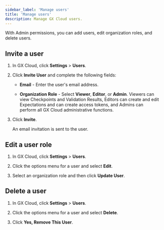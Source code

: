 ```yaml
---
sidebar_label: 'Manage users'
title: 'Manage users'
description: Manage GX Cloud users.
---
```


With Admin permissions, you can add users, edit organization roles, and delete users. 

## Invite a user

1. In GX Cloud, click **Settings** > **Users**.

2. Click **Invite User** and complete the following fields:

    - **Email** - Enter the user's email address.

    - **Organization Role** - Select **Viewer**, **Editor**, or **Admin**. Viewers can view Checkpoints and Validation Results, Editors can create and edit Expectations and can create access tokens, and Admins can perform all GX Cloud administrative functions.

3. Click **Invite**.

    An email invitation is sent to the user.

## Edit a user role

1. In GX Cloud, click **Settings** > **Users**.

2. Click the options menu for a user and select **Edit**.

3. Select an organization role and then click **Update User**. 

## Delete a user

1. In GX Cloud, click **Settings** > **Users**.

2. Click the options menu for a user and select **Delete**.

3. Click **Yes, Remove This User**.
